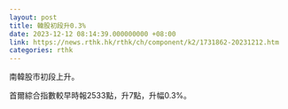 ```yaml
---
layout: post
title: 韓股初段升0.3%
date: 2023-12-12 08:14:39.000000000 +08:00
link: https://news.rthk.hk/rthk/ch/component/k2/1731862-20231212.htm
categories: rthk
---
```


南韓股市初段上升。

首爾綜合指數較早時報2533點，升7點，升幅0.3%。
